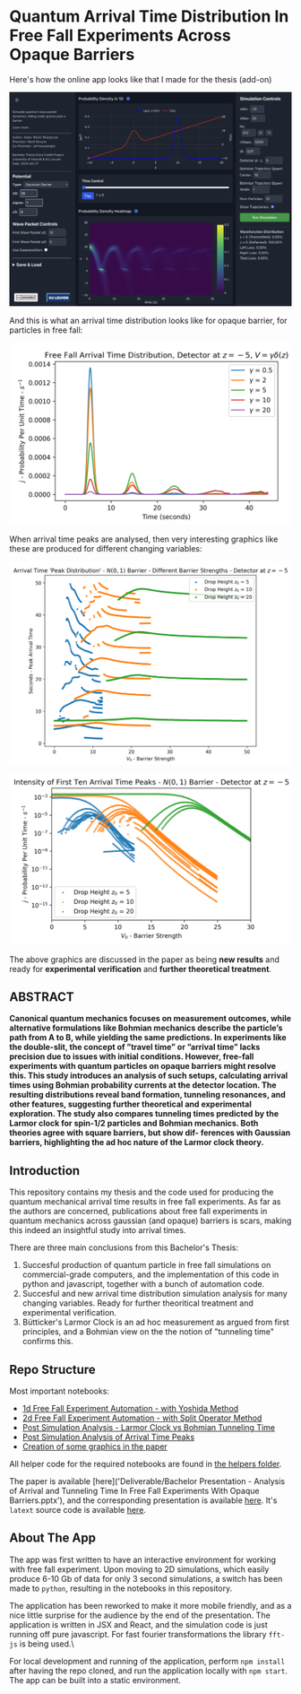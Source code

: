 # Quantum Arrival Time Distribution In Free Fall Experiments Across Opaque Barriers

Here's how the online app looks like that I made for the thesis (add-on)

![](repo_resources/arrival_time_app.png)

And this is what an arrival time distribution looks like for opaque barrier, for particles in free fall:

![](repo_resources/arrival_time.png)

When arrival time peaks are analysed, then very interesting graphics like these are produced for different changing variables:

![](repo_resources/different_peaks.png)

![](repo_resources/barrier_strength.png)

The above graphics are discussed in the paper as being **new results** and ready for **experimental verification** and **further theoretical treatment**.

## ABSTRACT

**Canonical quantum mechanics focuses on measurement outcomes, while alternative formulations like Bohmian mechanics describe the particle’s path from A to B, while yielding the same predictions. In experiments like the double-slit, the concept of ”travel time” or ”arrival time” lacks precision due to issues with initial conditions. However, free-fall experiments with quantum particles on opaque barriers might resolve this. This study introduces an analysis of such setups, calculating arrival times using Bohmian probability currents at the detector location. The resulting distributions reveal band formation, tunneling resonances, and other features, suggesting further theoretical and experimental exploration. The study also compares tunneling times predicted by the Larmor clock for spin-1/2 particles and Bohmian mechanics. Both theories agree with square barriers, but show dif- ferences with Gaussian barriers, highlighting the ad hoc nature of the Larmor clock theory.**

## Introduction

This repository contains my thesis and the code used for producing the quantum mechanical arrival time results in free fall experiments. As far as the authors are concerned, publications about free fall experiments in quantum mechanics across gaussian (and opaque) barriers is scars, making this indeed an insightful study into arrival times.

There are three main conclusions from this Bachelor's Thesis:
1. Succesful production of quantum particle in free fall simulations on commercial-grade computers, and the implementation of this code in python and javascript, together with a bunch of automation code.
2. Succesful and new arrival time distribution simulation analysis for many changing variables. Ready for further theoritical treatment and experimental verification.
3. Bütticker's Larmor Clock is an ad hoc measurement as argued from first principles, and a Bohmian view on the the notion of "tunneling time" confirms this.

## Repo Structure

Most important notebooks:
- [1d Free Fall Experiment Automation - with Yoshida Method](notebooks/25_05_03_daspaper_1D_ArrivalTime.ipynb)
- [2d Free Fall Experiment Automation - with Split Operator Method](notebooks/25_03_21_2d_spin_splitops_automation.ipynb)
- [Post Simulation Analysis - Larmor Clock vs Bohmian Tunneling Time](notebooks/25_05_01_larmor_vs_bohmian_tunneling_time.ipynb)
- [Post Simulation Analysis of Arrival Time Peaks](notebooks/25_05_18_arrivaltime_peaks.ipynb)
- [Creation of some graphics in the paper](notebooks/25-05-24_graphs_presentation.ipynb)

All helper code for the required notebooks are found in [the helpers folder](notebooks/helpers/).

The paper is available [here]('Deliverable/Bachelor Presentation - Analysis of Arrival and Tunneling Time In Free Fall Experiments With Opaque Barriers.pptx'), and the corresponding presentation is available [here](Deliverable/Bachelor_Thesis_Arrival_Time_in_Quantum_Mechanical_Free_Fall_Experiments_Final.pdf). It's `latext` source code is available [here](/paper/).


## About The App

The app was first written to have an interactive environment for working with free fall experiment. Upon moving to 2D simulations, which easily produce 6-10 Gb of data for only 3 second simulations, a switch has been made to `python`, resulting in the notebooks in this repository.

The application has been reworked to make it more mobile friendly, and as a nice little surprise for the audience by the end of the presentation. The application is written in JSX and React, and the simulation code is just running off pure javascript. For fast fourier transformations the library `fft-js` is being used.\

For local development and running of the application, perform `npm install` after having the repo cloned, and run the application locally with `npm start`. The app can be built into a static environment.



